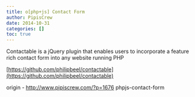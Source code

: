```yaml
---
title: o[php+js] Contact Form
author: PipisCrew
date: 2014-10-31
categories: []
toc: true
---
```


Contactable is a jQuery plugin that enables users to incorporate a feature rich contact form into any website running PHP

[https://github.com/philipbeel/contactable](https://github.com/philipbeel/contactable)

origin - http://www.pipiscrew.com/?p=1676 phpjs-contact-form